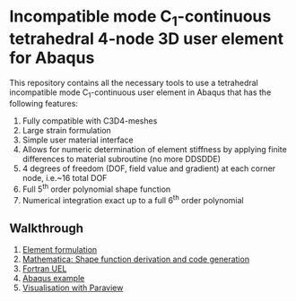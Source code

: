 # Incompatible mode C<sub>1</sub>-continuous tetrahedral 4-node 3D user element for Abaqus

This repository contains all the necessary tools to use a tetrahedral incompatible mode C<sub>1</sub>-continuous user element in Abaqus that has the following features:

1. Fully compatible with C3D4-meshes
2. Large strain formulation
3. Simple user material interface
4. Allows for numeric determination of element stiffness by applying finite differences to material subroutine (no more DDSDDE)
5. 4 degrees of freedom (DOF, field value and gradient) at each corner node, i.e.~16 total DOF
6. Full 5<sup>th</sup> order polynomial shape function
7. Numerical integration exact up to a full 6<sup>th</sup> order polynomial

## Walkthrough

1. [Element formulation](./1_Element_formulation)
2. [Mathematica: Shape function derivation and code generation](./2_Mathematica)
3. [Fortran UEL](./3_Fortran_UEL)
4. [Abaqus example](./4_ABQ_Example)
5. [Visualisation with Paraview](./5_Visualisation)

